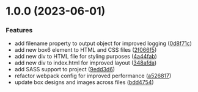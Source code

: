 # 1.0.0 (2023-06-01)


### Features

* add filename property to output object for improved logging ([0d8f71c](https://github.com/stevecyj/webpack-code/commit/0d8f71ca2469d384477b0045a9260a477c965c19))
* add new box6 element to HTML and CSS files ([2f066f5](https://github.com/stevecyj/webpack-code/commit/2f066f55455022bf073f3f9bf1e6bfd75f9de233))
* add new div to HTML file for styling purposes ([4a44fab](https://github.com/stevecyj/webpack-code/commit/4a44fab84d27af8cecd4a42e59b52bc87c731050))
* add new div to index.html for improved layout ([348afda](https://github.com/stevecyj/webpack-code/commit/348afda8481db8123add01db180433df6e6c5cc5))
* add SASS support to project ([9edd3d6](https://github.com/stevecyj/webpack-code/commit/9edd3d6d9b6318c186323a76077133b884e35ee6))
* refactor webpack config for improved performance ([a526817](https://github.com/stevecyj/webpack-code/commit/a526817eadcc7a66d65b6116accd7655f8f1e509))
* update box designs and images across files ([bdd4754](https://github.com/stevecyj/webpack-code/commit/bdd47542c6fbf6656eab858f069059de6df37eb5))



